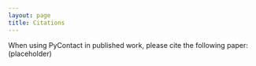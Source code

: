 ```yaml
---
layout: page
title: Citations
---
```


When using PyContact in published work, please cite the following paper:
(placeholder)

